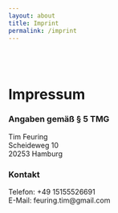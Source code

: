```yaml
---
layout: about
title: Imprint
permalink: /imprint
---
```


<br><br>
<!-- Imprint -->
<h1>Impressum</h1>

<h3>Angaben gem&auml;&szlig; &sect; 5 TMG</h3>
<p>Tim Feuring<br />
Scheideweg 10<br />
20253 Hamburg</p>

<h3>Kontakt</h3>
<p>Telefon: +49 15155526691<br />
E-Mail: feuring.tim@gmail.com</p>